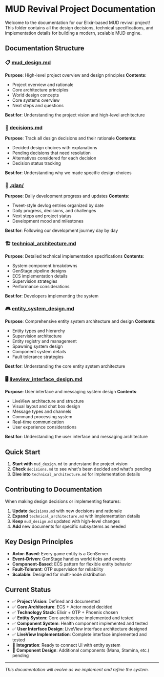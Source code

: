 # MUD Revival Project Documentation

Welcome to the documentation for our Elixir-based MUD revival project! This folder contains all the design decisions, technical specifications, and implementation details for building a modern, scalable MUD engine.

## Documentation Structure

### 📋 [mud_design.md](./mud_design.md)
**Purpose**: High-level project overview and design principles
**Contents**:
- Project overview and rationale
- Core architecture principles
- World design concepts
- Core systems overview
- Next steps and questions

**Best for**: Understanding the project vision and high-level architecture

### 📝 [decisions.md](./decisions.md)
**Purpose**: Track all design decisions and their rationale
**Contents**:
- Decided design choices with explanations
- Pending decisions that need resolution
- Alternatives considered for each decision
- Decision status tracking

**Best for**: Understanding why we made specific design choices

### 📅 [.plan/](./.plan/)
**Purpose**: Daily development progress and updates
**Contents**:
- Tweet-style devlog entries organized by date
- Daily progress, decisions, and challenges
- Next steps and project status
- Development mood and milestones

**Best for**: Following our development journey day by day

### 🏗️ [technical_architecture.md](./technical_architecture.md)
**Purpose**: Detailed technical implementation specifications
**Contents**:
- System component breakdowns
- GenStage pipeline designs
- ECS implementation details
- Supervision strategies
- Performance considerations

**Best for**: Developers implementing the system

### 🎮 [entity_system_design.md](./entity_system_design.md)
**Purpose**: Comprehensive entity system architecture and design
**Contents**:
- Entity types and hierarchy
- Supervision architecture
- Entity registry and management
- Spawning system design
- Component system details
- Fault tolerance strategies

**Best for**: Understanding the core entity system architecture

### 🖥️ [liveview_interface_design.md](./liveview_interface_design.md)
**Purpose**: User interface and messaging system design
**Contents**:
- LiveView architecture and structure
- Visual layout and chat box design
- Message types and channels
- Command processing system
- Real-time communication
- User experience considerations

**Best for**: Understanding the user interface and messaging architecture

## Quick Start

1. **Start with** `mud_design.md` to understand the project vision
2. **Check** `decisions.md` to see what's been decided and what's pending
3. **Dive into** `technical_architecture.md` for implementation details

## Contributing to Documentation

When making design decisions or implementing features:

1. **Update** `decisions.md` with new decisions and rationale
2. **Expand** `technical_architecture.md` with implementation details
3. **Keep** `mud_design.md` updated with high-level changes
4. **Add** new documents for specific subsystems as needed

## Key Design Principles

- **Actor-Based**: Every game entity is a GenServer
- **Event-Driven**: GenStage handles world ticks and events
- **Component-Based**: ECS pattern for flexible entity behavior
- **Fault-Tolerant**: OTP supervision for reliability
- **Scalable**: Designed for multi-node distribution

## Current Status

- ✅ **Project Vision**: Defined and documented
- ✅ **Core Architecture**: ECS + Actor model decided
- ✅ **Technology Stack**: Elixir + OTP + Phoenix chosen
- ✅ **Entity System**: Core architecture implemented and tested
- ✅ **Component System**: Health component implemented and tested
- ✅ **User Interface Design**: LiveView interface architecture designed
- ✅ **LiveView Implementation**: Complete interface implemented and tested
- 🔄 **Integration**: Ready to connect UI with entity system
- 🔄 **Component Design**: Additional components (Mana, Stamina, etc.) pending

---

*This documentation will evolve as we implement and refine the system.*
